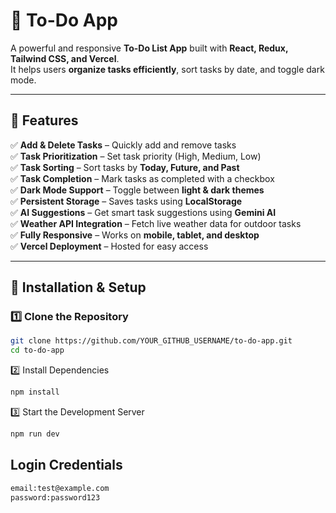 # 📝 To-Do App  

A powerful and responsive **To-Do List App** built with **React, Redux, Tailwind CSS, and Vercel**.  
It helps users **organize tasks efficiently**, sort tasks by date, and toggle dark mode.  

---

## 🚀 Features  

✅ **Add & Delete Tasks** – Quickly add and remove tasks  
✅ **Task Prioritization** – Set task priority (High, Medium, Low)  
✅ **Task Sorting** – Sort tasks by **Today, Future, and Past**  
✅ **Task Completion** – Mark tasks as completed with a checkbox  
✅ **Dark Mode Support** – Toggle between **light & dark themes**  
✅ **Persistent Storage** – Saves tasks using **LocalStorage**  
✅ **AI Suggestions** – Get smart task suggestions using **Gemini AI**  
✅ **Weather API Integration** – Fetch live weather data for outdoor tasks  
✅ **Fully Responsive** – Works on **mobile, tablet, and desktop**  
✅ **Vercel Deployment** – Hosted for easy access  

---

## 🔧 Installation & Setup  

### 1️⃣ Clone the Repository  
```sh
git clone https://github.com/YOUR_GITHUB_USERNAME/to-do-app.git
cd to-do-app
```
2️⃣ Install Dependencies
```sh
npm install
```
3️⃣ Start the Development Server
```sh
npm run dev
```
## Login Credentials
```sh
email:test@example.com
password:password123
```
